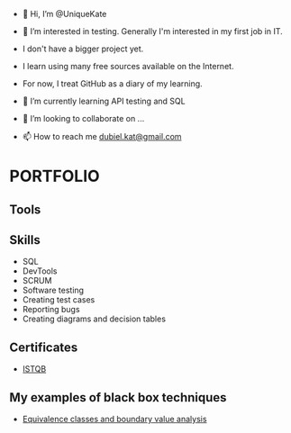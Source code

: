 - 👋 Hi, I’m @UniqueKate
- 👀 I’m interested in testing. Generally I'm interested in my first job in IT. 
- I don't have a bigger project yet. 
- I learn using many free sources available on the Internet. 
- For now, I treat GitHub as a diary of my learning.

- 🌱 I’m currently learning API testing and SQL
- 💞️ I’m looking to collaborate on ...
- 📫 How to reach me dubiel.kat@gmail.com

# PORTFOLIO
## Tools
## Skills
* SQL
* DevTools
* SCRUM
* Software testing
* Creating test cases
* Reporting bugs
* Creating diagrams and decision tables
## Certificates
* [ISTQB](https://drive.google.com/file/d/1v_meDghe31XnDqUvZpM-NM_2ztm5H8MU/view?usp=sharing)
## My examples of black box techniques
* [Equivalence classes and boundary value analysis](https://docs.google.com/document/d/1lzBN4Hsr0aBiAxY1ucDZWvqwq50Xe-yzqO1iQP07Qek/edit?usp=sharing)




